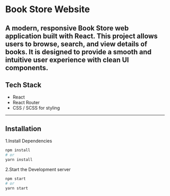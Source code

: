 # Book Store Website

A modern, responsive Book Store web application built with **React**. This project allows users to browse, search, and view details of books. It is designed to provide a smooth and intuitive user experience with clean UI components.
---

## Tech Stack

- React
- React Router
- CSS / SCSS for styling 
---

## Installation

1.Install Dependencies
```bash
npm install
# or
yarn install
```
2.Start the Development server
```bash
npm start
# or
yarn start
```
